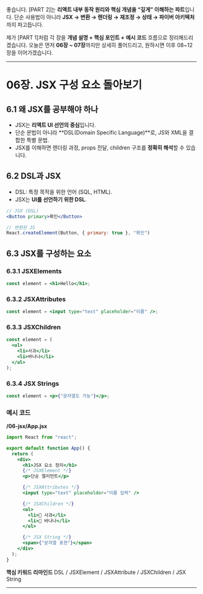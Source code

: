 좋습니다. \[PART 2]는 **리액트 내부 동작 원리와 핵심 개념을 “깊게” 이해하는 파트**입니다. 단순 사용법이 아니라 **JSX → 변환 → 렌더링 → 재조정 → 상태 → 파이버 아키텍처**까지 파고듭니다.

제가 \[PART 1]처럼 각 장을 **개념 설명 + 핵심 포인트 + 예시 코드** 흐름으로 정리해드리겠습니다.
오늘은 먼저 **06장 \~ 07장**까지만 상세히 풀어드리고, 원하시면 이후 08\~12장을 이어가겠습니다.

---

# 06장. JSX 구성 요소 돌아보기

## 6.1 왜 JSX를 공부해야 하나

* JSX는 **리액트 UI 선언의 중심**입니다.
* 단순 문법이 아니라 \*\*DSL(Domain Specific Language)\*\*로, JS와 XML을 결합한 특별 문법.
* JSX를 이해하면 렌더링 과정, props 전달, children 구조를 **정확히 해석**할 수 있습니다.

## 6.2 DSL과 JSX

* DSL: 특정 목적을 위한 언어 (SQL, HTML).
* JSX는 **UI를 선언하기 위한 DSL**.

```jsx
// JSX (DSL)
<Button primary>확인</Button>

// 변환된 JS
React.createElement(Button, { primary: true }, "확인")
```

## 6.3 JSX를 구성하는 요소

### 6.3.1 JSXElements

```jsx
const element = <h1>Hello</h1>;
```

### 6.3.2 JSXAttributes

```jsx
const element = <input type="text" placeholder="이름" />;
```

### 6.3.3 JSXChildren

```jsx
const element = (
  <ul>
    <li>사과</li>
    <li>바나나</li>
  </ul>
);
```

### 6.3.4 JSX Strings

```jsx
const element = <p>{"문자열도 가능"}</p>;
```

### 예시 코드

**/06-jsx/App.jsx**

```jsx
import React from "react";

export default function App() {
  return (
    <div>
      <h1>JSX 요소 정리</h1>
      {/* JSXElement */}
      <p>단순 엘리먼트</p>

      {/* JSXAttributes */}
      <input type="text" placeholder="이름 입력" />

      {/* JSXChildren */}
      <ul>
        <li>🍎 사과</li>
        <li>🍌 바나나</li>
      </ul>

      {/* JSX String */}
      <span>{"문자열 표현"}</span>
    </div>
  );
}
```

**핵심 키워드 리마인드**
DSL / JSXElement / JSXAttribute / JSXChildren / JSX String

---

